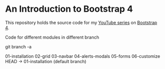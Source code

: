 # An Introduction to Bootstrap 4
This repository holds the source code
for my [YouTube series](https://www.academind.com/learn/css/bootstrap-4-tutorial/) 
on [Bootstrap 4](http://getbootstrap.com/).

Code for different modules in different branch

git branch -a

01-installation
02-grid
03-navbar
04-alerts-modals
05-forms
06-customize
HEAD -> 01-installation (default branch)
